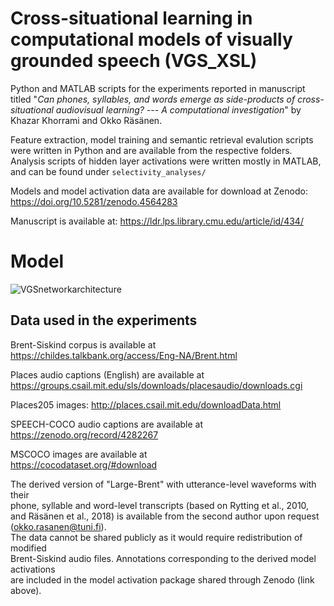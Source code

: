 # Cross-situational learning in computational models of visually grounded speech (VGS_XSL)

Python and MATLAB scripts for the experiments reported in manuscript titled "*Can phones, syllables, and words emerge as side-products of cross-situational audiovisual learning? --- A computational investigation*" by Khazar Khorrami and Okko Räsänen. 


Feature extraction, model training and semantic retrieval evalution scripts were written in Python and are available from the respective folders. 
Analysis scripts of hidden layer activations were written mostly in MATLAB, and can be found under `selectivity_analyses/`  

Models and model activation data are available for download at Zenodo: https://doi.org/10.5281/zenodo.4564283   

Manuscript is available at: https://ldr.lps.library.cmu.edu/article/id/434/


# Model 

![VGSnetworkarchitecture](https://github.com/SPEECHCOG/VGS_XSL/assets/33454475/3a12ddb7-1058-4bee-85aa-85fb7613eeb8)


## Data used in the experiments

Brent-Siskind corpus is available at  
https://childes.talkbank.org/access/Eng-NA/Brent.html  

Places audio captions (English) are available at  
https://groups.csail.mit.edu/sls/downloads/placesaudio/downloads.cgi  

Places205 images: http://places.csail.mit.edu/downloadData.html

SPEECH-COCO audio captions are available at  
https://zenodo.org/record/4282267

MSCOCO images are available at  
https://cocodataset.org/#download  

The derived version of "Large-Brent" with utterance-level waveforms with their  
 phone, syllable and word-level transcripts (based on Rytting et al., 2010,  
 and Räsänen et al., 2018) is available from the second author upon request (okko.rasanen@tuni.fi).  
 The data cannot be shared publicly as it would require redistribution of modified  
 Brent-Siskind audio files. Annotations corresponding to the derived model activations  
are included in the model activation package shared through Zenodo (link above). 

